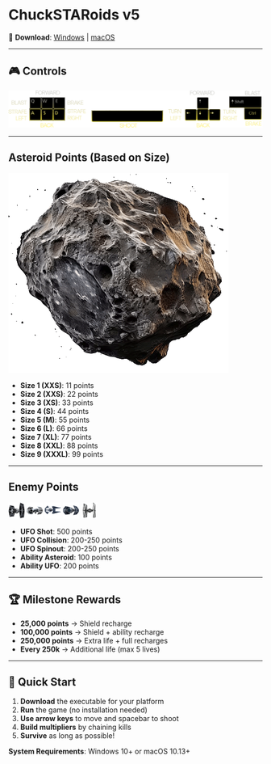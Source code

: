 # ChuckSTARoids v5

🚀 **Download**: [Windows](https://github.com/justchuckofficial/ChuckSTARoids_v5/actions) | [macOS](https://github.com/justchuckofficial/ChuckSTARoids_v5/actions)

---

## 🎮 Controls

![Controls](controls.gif)

---

## Asteroid Points (Based on Size)
![Asteroid](roid.gif)

- **Size 1 (XXS)**: 11 points
- **Size 2 (XXS)**: 22 points  
- **Size 3 (XS)**: 33 points
- **Size 4 (S)**: 44 points
- **Size 5 (M)**: 55 points
- **Size 6 (L)**: 66 points
- **Size 7 (XL)**: 77 points
- **Size 8 (XXL)**: 88 points
- **Size 9 (XXXL)**: 99 points

---

## Enemy Points
<img src="tie.gif" width="32" height="32"> <img src="tieb.gif" width="32" height="32"> <img src="tiei.gif" width="32" height="32"> <img src="tiea.gif" width="32" height="32"> <img src="tiefo.gif" width="32" height="32">

- **UFO Shot**: 500 points
- **UFO Collision**: 200-250 points
- **UFO Spinout**: 200-250 points
- **Ability Asteroid**: 100 points
- **Ability UFO**: 200 points

---

## 🏆 Milestone Rewards
- **25,000 points** → Shield recharge
- **100,000 points** → Shield + ability recharge
- **250,000 points** → Extra life + full recharges
- **Every 250k** → Additional life (max 5 lives)

---

## 🚀 Quick Start

1. **Download** the executable for your platform
2. **Run** the game (no installation needed)
3. **Use arrow keys** to move and spacebar to shoot
4. **Build multipliers** by chaining kills
5. **Survive** as long as possible!

**System Requirements**: Windows 10+ or macOS 10.13+
